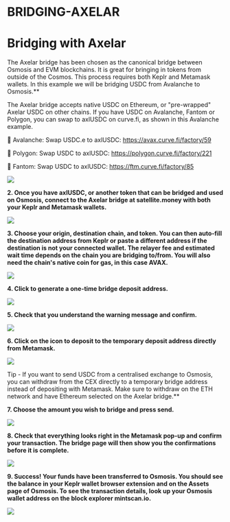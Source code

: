 # BRIDGING-AXELAR

# Bridging with Axelar


The Axelar bridge has been chosen as the canonical bridge between Osmosis and EVM blockchains. It is great for bringing in tokens from outside of the Cosmos. This process requires both Keplr and Metamask wallets. In this example we will be bridging USDC from Avalanche to Osmosis.**

The Axelar bridge accepts native USDC on Ethereum, or "pre-wrapped" Axelar USDC on other chains.  If you have USDC on Avalanche, Fantom or Polygon, you can swap to axlUSDC on curve.fi, as shown in this Avalanche example.

🔗 Avalanche: Swap USDC.e to axlUSDC: https://avax.curve.fi/factory/59

🔗 Polygon: Swap USDC to axlUSDC: https://polygon.curve.fi/factory/221

🔗 Fantom: Swap USDC to axlUSDC: https://ftm.curve.fi/factory/85

![](https://image.scribehow-prod.com/KoRaSPpMBRVtdp5APSe46UQFJpCG8LmF9CsiczjtL3I/zoom:1.5013404825737264/enlarge:true/crop:746:420:nowe:376:265/wm:0:nowe:535:289:0.08928571428571429/aHR0cHM6Ly9jb2xvbnktcmVjb3JkZXIuczMuYW1hem9uYXdzLmNvbS9maWxlcy8yMDIyLTEwLTE4LzQzOWUwZjcyLTRmMjMtNGZjMC04MjViLTY1YTQzNzBlZjBjZi9GaWxlLnBuZw)

**2. Once you have axlUSDC, or another token that can be bridged and used on Osmosis, connect to the Axelar bridge at satellite.money with both your Keplr and Metamask wallets.**

![](https://image.scribehow-prod.com/-gQT05jPt0Gc6qG--s0LsFQaYDJ97YxQ6oOn7H-JZ2I/zoom:1.5013404825737264/enlarge:true/crop:746:420:nowe:376:265/wm:0:nowe:535:289:0.08928571428571429/aHR0cHM6Ly9jb2xvbnktcmVjb3JkZXIuczMuYW1hem9uYXdzLmNvbS9maWxlcy8yMDIyLTEwLTE4Lzk2ZmM1MWNlLTkzMWEtNDM4Mi05ODJlLTllNjc3NjViMDBjMy9GaWxlLmpwZWc)

**3. Choose your origin, destination chain, and token. You can then auto-fill the destination address from Keplr or paste a different address if the destination is not your connected wallet. The relayer fee and estimated wait time depends on the chain you are bridging to/from. You will also need the chain's native coin for gas, in this case AVAX.**

![](https://image.scribehow-prod.com/FqX_R8S-fsJp7bZLDGz0xvCpXmg2WykstSJ9NenxWLQ/zoom:1.5013404825737264/enlarge:true/crop:746:420:nowe:376:265/wm:0:nowe:535:289:0.08928571428571429/aHR0cHM6Ly9jb2xvbnktcmVjb3JkZXIuczMuYW1hem9uYXdzLmNvbS9maWxlcy8yMDIyLTEwLTE4LzZiNjhhOTkxLTEwNzAtNGNlYi04YjZjLTA1YTc3NWJlM2U3MC9GaWxlLmpwZWc)

**4. Click to generate a one-time bridge deposit address.**

![](https://image.scribehow-prod.com/7ZMDn7lRx_b_QIa24AEOrQdTMSheTbaqMsQpodg_Z3c/zoom:1.5013404825737264/enlarge:true/crop:746:420:nowe:376:265/wm:0:nowe:535:289:0.08928571428571429/aHR0cHM6Ly9jb2xvbnktcmVjb3JkZXIuczMuYW1hem9uYXdzLmNvbS9maWxlcy8yMDIyLTEwLTE4LzhlYTVmODM2LTVlMTItNGU3Yy04MzdmLWM5YWFlOGFjOWZiOC9GaWxlLnBuZw)

**5. Check that you understand the warning message and confirm.**

![](https://image.scribehow-prod.com/TJ2L08qYyuUz-16Rc3P0eh_TD_vsFO2PEVOyWNb0lFQ/zoom:1.5013404825737264/enlarge:true/crop:746:420:nowe:376:265/wm:0:nowe:535:289:0.08928571428571429/aHR0cHM6Ly9jb2xvbnktcmVjb3JkZXIuczMuYW1hem9uYXdzLmNvbS9maWxlcy8yMDIyLTEwLTE4LzI5Yzk5MmFkLTc5YTktNGUyZC05NDc4LTU1MGE3Y2VhNzNiZi9GaWxlLnBuZw)

**6. Click on the icon to deposit to the temporary deposit address directly from Metamask.**

![](https://image.scribehow-prod.com/KLJAs0Bx17iDWa9JaArP8wr7tK7Gb-8g0GEmv7i7dV4/zoom:1.5013404825737264/enlarge:true/crop:746:420:nowe:376:265/wm:0:nowe:535:289:0.08928571428571429/aHR0cHM6Ly9jb2xvbnktcmVjb3JkZXIuczMuYW1hem9uYXdzLmNvbS9maWxlcy8yMDIyLTEwLTE4L2NlYWFkY2VkLTY3MDctNDIzNi1iYTM4LWI0ZDQ1M2FiYjdkNC9GaWxlLnBuZw)

Tip - If you want to send USDC from a centralised exchange to Osmosis, you can withdraw from the CEX directly to a temporary bridge address instead of depositing with Metamask. Make sure to withdraw on the ETH network and have Ethereum selected on the Axelar bridge.**

**7. Choose the amount you wish to bridge and press send.**

![](https://image.scribehow-prod.com/7QQQHZgaW77Pr3JPgaekVmP8NcsFAkuxddbOJk5mROE/zoom:1.5013404825737264/enlarge:true/crop:746:420:nowe:376:265/wm:0:nowe:535:289:0.08928571428571429/aHR0cHM6Ly9jb2xvbnktcmVjb3JkZXIuczMuYW1hem9uYXdzLmNvbS9maWxlcy8yMDIyLTEwLTE4L2M1NTM4NTI1LTZkNWQtNDZhMC1iMTA5LTY3MWU5OGE3ODIzOS9GaWxlLnBuZw)

**8. Check that everything looks right in the Metamask pop-up and confirm your transaction. The bridge page will then show you the confirmations before it is complete.**

![](https://image.scribehow-prod.com/psA6QhtCpGR8m8nQqc_yh6b-qRuFy7IOQ-7MVQdcRVQ/zoom:1.5013404825737264/enlarge:true/crop:746:420:nowe:376:265/wm:0:nowe:535:289:0.08928571428571429/aHR0cHM6Ly9jb2xvbnktcmVjb3JkZXIuczMuYW1hem9uYXdzLmNvbS9maWxlcy8yMDIyLTEwLTE4LzdjZmJhNDRiLTM5ZGUtNDBkNC04NWFkLTI0ODgxYzM5MTZmNS9GaWxlLmpwZWc)

**9. Success! Your funds have been transferred to Osmosis. You should see the balance in your Keplr wallet browser extension and on the Assets page of Osmosis. To see the transaction details, look up your Osmosis wallet address on the block explorer mintscan.io.**

![](https://image.scribehow-prod.com/Mpb8ZgkfuGVfmlqTj8k8-6RUSYR40Yl16AGb-xLxp1w/zoom:1.5013404825737264/enlarge:true/crop:746:420:nowe:376:265/wm:0:nowe:535:289:0.08928571428571429/aHR0cHM6Ly9jb2xvbnktcmVjb3JkZXIuczMuYW1hem9uYXdzLmNvbS9maWxlcy8yMDIyLTEwLTE4LzI3MTY1YTFhLTRmMDYtNDY1ZS1iY2FjLTMzNmJjZGM5NjI3Ny9GaWxlLnBuZw)



